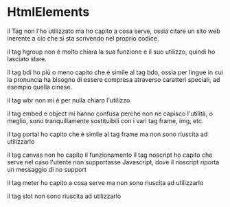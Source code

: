 # HtmlElements

il Tag <base> non l'ho utilizzato ma ho capito a cosa serve, ossia citare un sito web inerente a cio che si sta scrivendo nel proprio codice.

il tag hgroup non è molto chiara la sua funzione e il suo utilizzo, quindi ho lasciato stare.

il tag bdi ho più o meno capito che è simile al tag bdo, ossia per lingue in cui la pronuncia ha bisogno di essere compresa atraverso caratteri speciali, ad esempio quella cinese.

il tag wbr non mi è per nulla chiaro l'utilizzo

il tag embed e object mi hanno confusa perche non ne capisco l'utilità, o meglio, sono tranquillamente sostituibili con i vari tag frame, img, etc.

il tag portal ho capito che è simile al tag frame ma non sono riuscita ad utilizzarlo

il tag canvas non ho capito il funzionamento
il tag noscript ho capito che serve nel caso l'utente non supportasse Javascript, dove il noscript riporta un messaggio di no support

il tag meter ho capito a cosa serve ma non sono riuscita ad utilizzarlo

il tag slot non sono riuscita ad utilizzarlo 